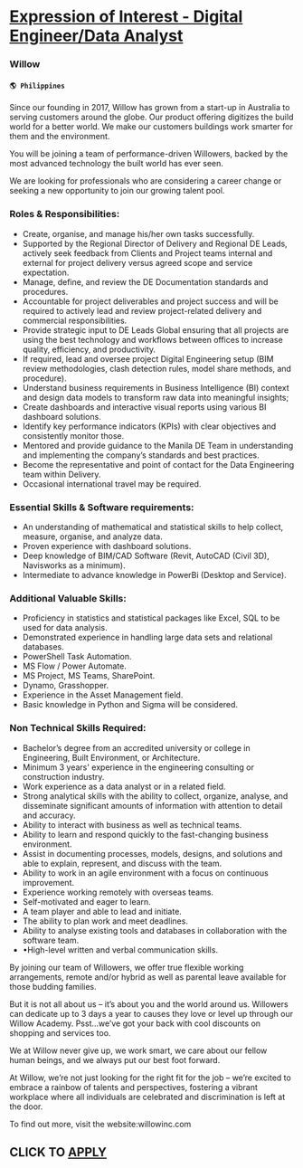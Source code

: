 # [Expression of Interest - Digital Engineer/Data Analyst](https://www.remotewlb.com/apply/expression-of-interest-digital-engineer-data-analyst)  
### Willow  
#### `🌎 Philippines`  

Since our founding in 2017, Willow has grown from a start-up in Australia to serving customers around the globe. Our product offering digitizes the build world for a better world. We make our customers buildings work smarter for them and the environment.

You will be joining a team of performance-driven Willowers, backed by the most advanced technology the built world has ever seen.

We are looking for professionals who are considering a career change or seeking a new opportunity to join our growing talent pool.

### Roles & Responsibilities:

  * Create, organise, and manage his/her own tasks successfully.
  * Supported by the Regional Director of Delivery and Regional DE Leads, actively seek feedback from Clients and Project teams internal and external for project delivery versus agreed scope and service expectation.
  * Manage, define, and review the DE Documentation standards and procedures.
  * Accountable for project deliverables and project success and will be required to actively lead and review project-related delivery and commercial responsibilities.
  * Provide strategic input to DE Leads Global ensuring that all projects are using the best technology and workflows between offices to increase quality, efficiency, and productivity.
  * If required, lead and oversee project Digital Engineering setup (BIM review methodologies, clash detection rules, model share methods, and procedure).
  * Understand business requirements in Business Intelligence (BI) context and design data models to transform raw data into meaningful insights;
  * Create dashboards and interactive visual reports using various BI dashboard solutions.
  * Identify key performance indicators (KPIs) with clear objectives and consistently monitor those.
  * Mentored and provide guidance to the Manila DE Team in understanding and implementing the company’s standards and best practices.
  * Become the representative and point of contact for the Data Engineering team within Delivery.
  * Occasional international travel may be required.

### Essential Skills & Software requirements:

  * An understanding of mathematical and statistical skills to help collect, measure, organise, and analyze data.
  * Proven experience with dashboard solutions.
  * Deep knowledge of BIM/CAD Software (Revit, AutoCAD (Civil 3D), Navisworks as a minimum).
  * Intermediate to advance knowledge in PowerBi (Desktop and Service).

### Additional Valuable Skills:

  * Proficiency in statistics and statistical packages like Excel, SQL to be used for data analysis.
  * Demonstrated experience in handling large data sets and relational databases.
  * PowerShell Task Automation.
  * MS Flow / Power Automate.
  * MS Project, MS Teams, SharePoint.
  * Dynamo, Grasshopper.
  * Experience in the Asset Management field.
  * Basic knowledge in Python and Sigma will be considered.

### Non Technical Skills Required:

  * Bachelor’s degree from an accredited university or college in Engineering, Built Environment, or Architecture.
  * Minimum 3 years' experience in the engineering consulting or construction industry.
  * Work experience as a data analyst or in a related field.
  * Strong analytical skills with the ability to collect, organize, analyse, and disseminate significant amounts of information with attention to detail and accuracy.
  * Ability to interact with business as well as technical teams.
  * Ability to learn and respond quickly to the fast-changing business environment.
  * Assist in documenting processes, models, designs, and solutions and able to explain, represent, and discuss with the team.
  * Ability to work in an agile environment with a focus on continuous improvement.
  * Experience working remotely with overseas teams.
  * Self-motivated and eager to learn.
  * A team player and able to lead and initiate.
  * The ability to plan work and meet deadlines.
  * Ability to analyse existing tools and databases in collaboration with the software team.
  * •High-level written and verbal communication skills.

By joining our team of Willowers, we offer true flexible working arrangements, remote and/or hybrid as well as parental leave available for those budding families.

But it is not all about us – it’s about you and the world around us. Willowers can dedicate up to 3 days a year to causes they love or level up through our Willow Academy. Psst…we’ve got your back with cool discounts on shopping and services too.

We at Willow never give up, we work smart, we care about our fellow human beings, and we always put our best foot forward.

At Willow, we’re not just looking for the right fit for the job – we’re excited to embrace a rainbow of talents and perspectives, fostering a vibrant workplace where all individuals are celebrated and discrimination is left at the door.

To find out more, visit the website:willowinc.com

  
## CLICK TO [APPLY](https://www.remotewlb.com/apply/expression-of-interest-digital-engineer-data-analyst)

